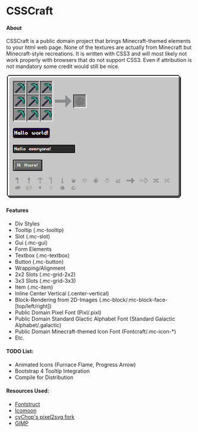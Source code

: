 # CSSCraft
#### About
CSSCraft is a public domain project that brings Minecraft-themed elements to your html web page. None of the textures are actually from Minecraft but Minecraft-style recreations. It is written with CSS3 and will most likely not work properly with browsers that do not support CSS3.
Even if attribution is not mandatory some credit would still be nice.

![](PREVIEW.png)

#### Features
* Div Styles
 * Tooltip (.mc-tooltip)
 * Slot (.mc-slot)
 * Gui (.mc-gui)
* Form Elements
 * Textbox (.mc-textbox)
 * Button (.mc-button)
* Wrapping/Alignment
 * 2x2 Slots (.mc-grid-2x2)
 * 3x3 Slots (.mc-grid-3x3)
 * Item (.mc-item)
 * Inline Center Vertical (.center-vertical)
* Block-Rendering from 2D-Images (.mc-block/.mc-block-face-[top/left/right])
* Public Domain Pixel Font (Pixl/.pixl)
* Public Domain Standard Glactic Alphabet Font (Standard Galactic Alphabet/.galactic)
* Public Domain Minecraft-themed Icon Font (Fontcraft/.mc-icon-*)
* Etc.

#### TODO List:
* Animated Icons (Furnace Flame, Progress Arrow)
* Bootstrap 4 Tooltip Integration
* Compile for Distribution

#### Resources Used:
* [Fontstruct](http://fontstruct.com)
* [Icomoon](http://icomoon.io)
* [cyChop's pixel2svg fork](https://github.com/cyChop/pixel2svg-fork)
* [GIMP](https://www.gimp.org/)